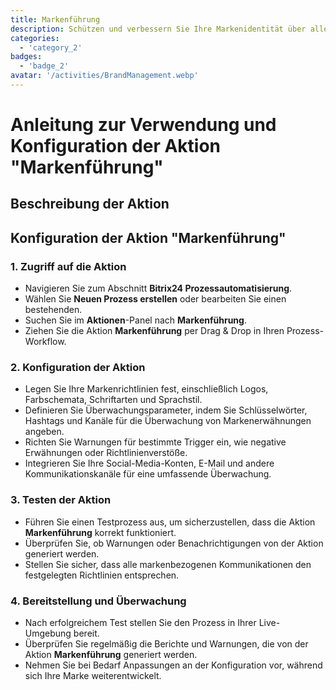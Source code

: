 ```yaml
---
title: Markenführung
description: Schützen und verbessern Sie Ihre Markenidentität über alle Kanäle hinweg.
categories: 
  - 'category_2'
badges: 
  - 'badge_2'
avatar: '/activities/BrandManagement.webp'
---
```

# Anleitung zur Verwendung und Konfiguration der Aktion "Markenführung"

## Beschreibung der Aktion

## **Konfiguration der Aktion "Markenführung"**

### 1. Zugriff auf die Aktion
- Navigieren Sie zum Abschnitt **Bitrix24 Prozessautomatisierung**.
- Wählen Sie **Neuen Prozess erstellen** oder bearbeiten Sie einen bestehenden.
- Suchen Sie im **Aktionen**-Panel nach **Markenführung**.
- Ziehen Sie die Aktion **Markenführung** per Drag & Drop in Ihren Prozess-Workflow.

### 2. Konfiguration der Aktion
- Legen Sie Ihre Markenrichtlinien fest, einschließlich Logos, Farbschemata, Schriftarten und Sprachstil.
- Definieren Sie Überwachungsparameter, indem Sie Schlüsselwörter, Hashtags und Kanäle für die Überwachung von Markenerwähnungen angeben.
- Richten Sie Warnungen für bestimmte Trigger ein, wie negative Erwähnungen oder Richtlinienverstöße.
- Integrieren Sie Ihre Social-Media-Konten, E-Mail und andere Kommunikationskanäle für eine umfassende Überwachung.

### 3. Testen der Aktion
- Führen Sie einen Testprozess aus, um sicherzustellen, dass die Aktion **Markenführung** korrekt funktioniert.
- Überprüfen Sie, ob Warnungen oder Benachrichtigungen von der Aktion generiert werden.
- Stellen Sie sicher, dass alle markenbezogenen Kommunikationen den festgelegten Richtlinien entsprechen.

### 4. Bereitstellung und Überwachung
- Nach erfolgreichem Test stellen Sie den Prozess in Ihrer Live-Umgebung bereit.
- Überprüfen Sie regelmäßig die Berichte und Warnungen, die von der Aktion **Markenführung** generiert werden.
- Nehmen Sie bei Bedarf Anpassungen an der Konfiguration vor, während sich Ihre Marke weiterentwickelt.